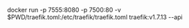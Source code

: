 docker run -p 7555:8080 -p 7500:80 -v $PWD/traefik.toml:/etc/traefik/traefik.toml traefik:v1.7.13 --api